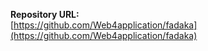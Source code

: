 **Repository URL:**  
[https://github.com/Web4application/fadaka](https://github.com/Web4application/fadaka)
